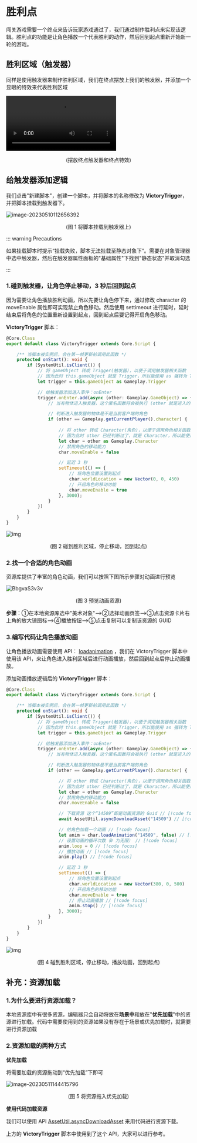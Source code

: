 # 胜利点

闯关游戏需要一个终点来告诉玩家游戏通过了，我们通过制作胜利点来实现该逻辑。胜利点的功能是让角色播放一个代表胜利的动作，然后回到起点重新开始新一轮的游戏。

## 胜利区域（触发器）

同样是使用触发器来制作胜利区域，我们在终点摆放上我们的触发器，并添加一个显眼的特效来代表胜利区域

<video controls src="https://arkimg.ark.online/Lesson2_2.3_1VictoryTrigger.mp4"></video>

<center> (摆放终点触发器和终点特效) </center>

## 给触发器添加逻辑

我们点击"新建脚本"，创建一个脚本，并将脚本的名称修改为 **VictoryTrigger**，并把脚本挂载到触发器下。

![image-20230510112656392](https://arkimg.ark.online/image-20230510112656392.png)

<center> (图 1 将脚本挂载到触发器上) </center>

::: warning Precautions 

如果挂载脚本时提示“挂载失败，脚本无法挂载至静态对象下”。需要在对象管理器中选中触发器，然后在触发器属性面板的"基础属性"下找到"静态状态"并取消勾选

:::

### 1.碰到触发器，让角色停止移动，3 秒后回到起点

因为需要让角色播放胜利动画，所以先要让角色停下来，通过修改 character 的 moveEnable 属性即可实现禁止角色移动。然后使用 settimeout 进行延时，延时结束后将角色的位置重新设置到起点，回到起点后要记得开启角色移动。

**VictoryTrigger** 脚本：

```typescript
@Core.Class
export default class VictoryTrigger extends Core.Script {

    /** 当脚本被实例后，会在第一帧更新前调用此函数 */
    protected onStart(): void {
        if (SystemUtil.isClient()) {
            // 将 gameObject 转成 Trigger(触发器)，以便于调用触发器相关函数
            // 因为此时 this.gameObject 就是 Trigger，所以能使用 as 强转为 Trigger，若脚本不是挂载在 Trigger 下面，则不能这么转换
            let trigger = this.gameObject as Gameplay.Trigger

            // 给触发器添加进入事件：onEnter
            trigger.onEnter.add(async (other: Gameplay.GameObject) => {
                // 当有物体进入触发器，这个匿名函数将会被执行 (other 就是进入的物体)

                // 判断进入触发器的物体是不是当前客户端的角色
                if (other == Gameplay.getCurrentPlayer().character) {
                    
                    // 将 other 转成 Character(角色)，以便于调用角色相关函数
            	    // 因为此时 other 已经判断过了，就是 Character，所以能使用 as 强转为 Character
                    let char = other as Gameplay.Character
                    // 禁用角色的移动能力
                    char.moveEnable = false

                    // 延迟 3 秒
                    setTimeout(() => {
                        // 将角色位置设置到起点
                        char.worldLocation = new Vector(0, 0, 450)
                        // 开启角色的移动功能
                        char.moveEnable = true
                    }, 3000);
                }
            })
        }
    }
}
```

![img](https://arkimg.ark.online/MdsQIEyQJo.gif)

<center> (图 2 碰到胜利区域，停止移动，回到起点) </center>

### 2.找一个合适的角色动画

资源库提供了丰富的角色动画，我们可以按照下图所示步骤对动画进行预览

![BbgvaS3v3v](https://arkimg.ark.online/BbgvaS3v3v.png)

<center> (图 3 预览动画资源) </center>

**步骤**：①在本地资源库选中"美术对象"-->②选择动画页签-->③点击资源卡片右上角的放大镜图标-->④播放按钮-->⑤点击复制可以复制该资源的 GUID

### 3.编写代码让角色播放动画

让角色播放动画需要使用 API： [loadanimation](https://api-docs.ark.online/classes/Gameplay.CharacterBase.html#loadanimation) ，我们在 VictoryTrigger 脚本中使用该 API，来让角色进入胜利区域后进行动画播放，然后回到起点后停止动画播放。

添加动画播放逻辑后的 **VictoryTrigger** 脚本：

```typescript
@Core.Class
export default class VictoryTrigger extends Core.Script {

    /** 当脚本被实例后，会在第一帧更新前调用此函数 */
    protected onStart(): void {
        if (SystemUtil.isClient()) {
            // 将 gameObject 转成 Trigger(触发器)，以便于调用触发器相关函数
            // 因为此时 this.gameObject 就是 Trigger，所以能使用 as 强转为 Trigger，若脚本不是挂载在 Trigger 下面，则不能这么转换
            let trigger = this.gameObject as Gameplay.Trigger

            // 给触发器添加进入事件：onEnter
            trigger.onEnter.add(async (other: Gameplay.GameObject) => {
                // 当有物体进入触发器，这个匿名函数将会被执行 (other 就是进入的物体)

                // 判断进入触发器的物体是不是当前客户端的角色
                if (other == Gameplay.getCurrentPlayer().character) {

                    // 将 other 转成 Character(角色)，以便于调用角色相关函数
                    // 因为此时 other 已经判断过了，就是 Character，所以能使用 as 强转为 Character
                    let char = other as Gameplay.Character
                    // 禁用角色的移动能力
                    char.moveEnable = false

                    // 下载资源 这个“14509”即是动画资源的 Guid // [!code focus]
                    await AssetUtil.asyncDownloadAsset("14509") // [!code focus]

                    // 给角色加载一个动画 // [!code focus]
                    let anim = char.loadAnimation("14509", false) // [!code focus]
                    // 设置动画的循环次数（0 为无限） // [!code focus]
                    anim.loop = 0 // [!code focus]
                    // 播放动画 // [!code focus]
                    anim.play() // [!code focus]

                    // 延迟 3 秒
                    setTimeout(() => {
                        // 将角色位置设置到起点
                        char.worldLocation = new Vector(380, 0, 500)
                        // 开启角色的移动功能
                        char.moveEnable = true
                        // 停止动画播放 // [!code focus]
                        anim.stop() // [!code focus]
                    }, 3000);
                }
            })
        }
    }
}
```

![img](https://arkimg.ark.online/cjuHlVq8nM.gif)

<center> (图 4 碰到胜利区域，停止移动，播放动画，回到起点) </center>

## 补充：资源加载

### 1.为什么要进行资源加载？

本地资源库中有很多资源，编辑器只会自动将放在**场景中**和放在"**优先加载**"中的资源进行加载。代码中需要使用到的资源如果没有存在于场景或优先加载时，就需要进行资源加载

### 2.资源加载的两种方式

**优先加载**

将需要加载的资源拖动到“优先加载”下即可

![image-20230511144415796](https://arkimg.ark.online/image-20230511144415796.png)

<center> (图 5 将资源拖入优先加载) </center>

**使用代码加载资源**

我们可以使用 API [AssetUtil.asyncDownloadAsset](https://api-docs.ark.online/modules/Util.AssetUtil.html#asyncdownloadasset) 来用代码进行资源下载。

上方的 **VictoryTrigger** 脚本中使用到了这个 API，大家可以进行参考。